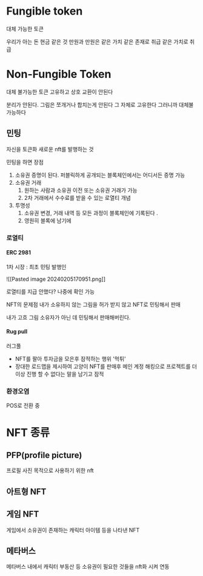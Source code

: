 
# Fungible token 
대체 가능한 토큰 

우리가 아는 돈 현금 같은 것 
만원과 만원은 같은 가치 
같은 존재로 취급 같은 가치로 취급 

# Non-Fungible Token 
대체 불가능한 토큰 
고유하고 상호 교환이 안된다 

분리가 안된다. 그림은 쪼개거나 합치는게 안된다
그 자체로 고유한다
그러니까 대체불가능하다 

## 민팅 
자신을 토큰화 새로운 nft를 발행하는 것 

민팅을 하면 장점 

1.  소유권 증명이 된다. 퍼블릭하게 공개되는 블록체인에서는 어디서든 증명 가능 
2.  소유권 거래 
	1. 원하는 사람과 소유권 이전 또는 소유권 거래가 가능
	2. 2차 거래에서 수수료를 받을 수 있는 로열티 개념 
3.  투명성
	1. 소유권 변경, 거래 내역 등 모든 과정이 블록체인에 기록된다 .
	2. 영원히 블록에 남기에 

### 로열티 
#### ERC 2981
1차 시장 : 최초 민팅 발행인 

![[Pasted image 20240205170951.png]]

로열티를 지급 안했다? 
나중에 확인 가능 

NFT의 문제점 
내가 소유하지 않는 그림을 허가 받지 않고 NFT로 민팅해서 판매 

내가 고흐 그림 소유자가 아닌 데 민팅해서 판매해버린다.

#### Rug pull
러그풀 
- NFT를 팔아 투자금을 모은후 잠적하는 행위 '먹튀'
- 장대한 로드맵을 제시하여 고양이 NFT를 판매후 메인 계정 해킹으로 프로젝트를 더이상 진행 할 수 없다는 말을 남기고 잠적 

### 환경오염 

POS로 전환 중 

# NFT 종류 

## PFP(profile picture)

프로필 사진 목적으로 사용하기 위한 nft

## 아트형 NFT

## 게임 NFT 
게임에서 소유권이 존재하는 캐릭터 아이템 등을 나타낸 NFT 

## 메타버스 
메타버스 내에서 캐릭터 부동산 등 소유권이 필요한 것들을 nft화 시켜 연동 


